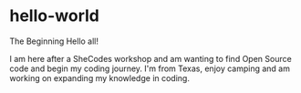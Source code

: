 # hello-world
The Beginning
Hello all!

I am here after a SheCodes workshop and am wanting to find Open Source code and begin my coding journey.
I'm from Texas, enjoy camping and am working on expanding my knowledge in coding.

